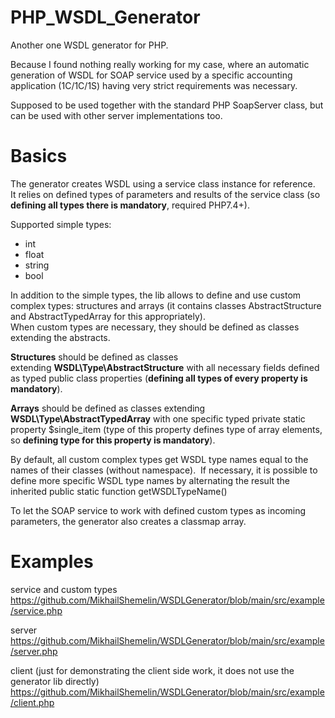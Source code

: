 # PHP_WSDL_Generator

Another one WSDL generator for PHP.  

Because I found nothing really working for my case, where an automatic generation of WSDL for SOAP service used by a specific accounting application (1С/1C/1S) having very strict requirements was necessary.

Supposed to be used together with the standard PHP SoapServer class, but can be used with other server implementations too. 

# Basics

The generator creates WSDL using a service class instance for reference. 
It relies on defined types of parameters and results of the service class (so **defining all types there is mandatory**, required PHP7.4+).

Supported simple types:
 - int 
 - float
 - string
 - bool

In addition to the simple types, the lib allows to define and use custom complex types: structures and arrays 
(it contains classes AbstractStructure and AbstractTypedArray for this appropriately).  
When custom types are necessary, they should be defined as classes extending the abstracts. 

**Structures** should be defined as classes extending **WSDL\Type\AbstractStructure** with all necessary fields defined as typed public class properties (**defining all types of every property is mandatory**).  

**Arrays** should be defined as classes extending **WSDL\Type\AbstractTypedArray** with one specific typed private static property $single_item (type of this property defines type of array elements, so **defining type for this property is mandatory**).

By default, all custom complex types get WSDL type names equal to the names of their classes (without namespace). 
If necessary, it is possible to define more specific WSDL type names by alternating the result the inherited public static function getWSDLTypeName() 

To let the SOAP service to work with defined custom types as incoming parameters, the generator also creates a classmap array. 

# Examples
service and custom types  
https://github.com/MikhailShemelin/WSDLGenerator/blob/main/src/example/service.php

server   
https://github.com/MikhailShemelin/WSDLGenerator/blob/main/src/example/server.php

client (just for demonstrating the client side work, it does not use the generator lib directly)  
https://github.com/MikhailShemelin/WSDLGenerator/blob/main/src/example/client.php
